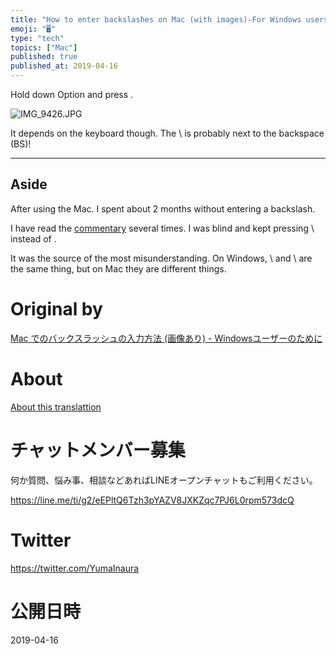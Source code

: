 ```yaml
---
title: "How to enter backslashes on Mac (with images)-For Windows users"
emoji: "🖥"
type: "tech"
topics: ["Mac"]
published: true
published_at: 2019-04-16
---
```


Hold down Option and press \.

![IMG_9426.JPG](https://qiita-image-store.s3.amazonaws.com/0/90607/c8d85390-1fe7-adad-07c4-363c75099ead.jpeg)

It depends on the keyboard though. The \ is probably next to the backspace (BS)!

* * *

## Aside 

After using the Mac. I spent about 2 months without entering a backslash.

I have read the [commentary](http://qiita.com/miyohide/items/6cb8967282d4b2db0f61) several times. I was blind and kept pressing \ instead of \.

It was the source of the most misunderstanding. On Windows, \ and \ are the same thing, but on Mac they are different things.



# Original by
[Mac でのバックスラッシュの入力方法 (画像あり) - Windowsユーザーのために](https://qiita.com/Yinaura/items/30896618c438ac2a2e6a)

# About

[About this translattion](https://qiita.com/YumaInaura/items/7f6fd1e9310a6816469a)








<!-- Update From Qiita API -->

# チャットメンバー募集


何か質問、悩み事、相談などあればLINEオープンチャットもご利用ください。

https://line.me/ti/g2/eEPltQ6Tzh3pYAZV8JXKZqc7PJ6L0rpm573dcQ





# Twitter


https://twitter.com/YumaInaura


<!-- Update From Qiita API -->



# 公開日時

2019-04-16
